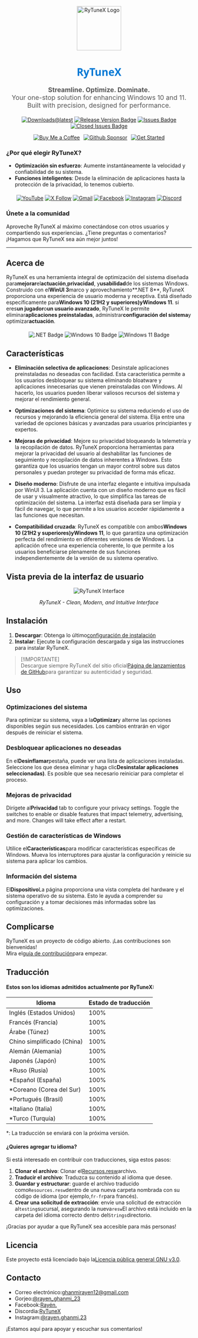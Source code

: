 <div align="center">
  <img src="https://github.com/user-attachments/assets/bc2beddd-99fe-4a50-b85f-0806b754a176" alt="RyTuneX Logo" width="120">
</div>

<h1 align="center" style="font-family: 'Segoe UI', sans-serif; font-weight: 600; color: #0078D4;">RyTuneX</h1>

<p align="center" style="font-size: 1.1rem; color: #555;">
  <strong>Streamline. Optimize. Dominate.</strong><br>
  Your one-stop solution for enhancing Windows 10 and 11. Built with precision, designed for performance.
</p>

<div align="center" style="margin: 20px 0;">
  
  [![Downloads@latest](https://img.shields.io/github/downloads/rayenghanmi/rytunex/total?style=for-the-badge)](https://github.com/rayenghanmi/rytunex/releases/latest/download/RyTuneX.Setup.zip)
  [![Release Version Badge](https://img.shields.io/github/v/release/rayenghanmi/rytunex?style=for-the-badge)](https://github.com/rayenghanmi/rytunex/releases)
  [![Issues Badge](https://img.shields.io/github/issues/rayenghanmi/rytunex?style=for-the-badge)](https://github.com/rayenghanmi/rytunex/issues)
  [![Closed Issues Badge](https://img.shields.io/github/issues-closed/rayenghanmi/rytunex?color=%238256d0&style=for-the-badge)](https://github.com/rayenghanmi/rytunex/issues?q=is%3Aissue+is%3Aclosed)<br>

<a href="https://www.buymeacoffee.com/rayen.ghanmi.22"><img src="https://img.shields.io/badge/Buy_Me_A_Coffee-FFDD00?style=for-the-badge&logo=buy-me-a-coffee&logoColor=black" alt="Buy Me a Coffee" style="margin-right: 10px;"></a><a href="https://github.com/sponsors/rayenghanmi"><img src="https://img.shields.io/badge/sponsor-30363D?style=for-the-badge&logo=GitHub-Sponsors&logoColor=#white" alt="Github Sponsor" style="margin-right: 10px;"></a><a href="https://github.com/rayenghanmi/RyTuneX/wiki/Installation"><img src="https://img.shields.io/badge/Get%20Started-RyTuneX-blue?style=for-the-badge" alt="Get Started"></a>

</div>

### ¿Por qué elegir RyTuneX?

-   **Optimización sin esfuerzo**: Aumente instantáneamente la velocidad y confiabilidad de su sistema.
-   **Funciones inteligentes**: Desde la eliminación de aplicaciones hasta la protección de la privacidad, lo tenemos cubierto.

<div align="center" style="margin: 20px 0;">
  <a href="https://youtube.com/@rayen.ghanmi.23?sub_confirmation=1"><img src="https://img.shields.io/badge/YouTube-FF0000?style=for-the-badge&logo=youtube&logoColor=white" alt="YouTube"></a>
  <a href="https://twitter.com/rayen_ghanmi_23"><img src="https://img.shields.io/badge/X-000000?style=for-the-badge&logo=x&logoColor=white" alt="X Follow"></a>
  <a href="mailto:ghanmirayen12@gmail.com"><img src="https://img.shields.io/badge/Gmail-D14836?style=for-the-badge&logo=gmail&logoColor=white" alt="Gmail"></a>
  <a href="https://www.facebook.com/rayen.ghanmi.23"><img src="https://img.shields.io/badge/Facebook-1877F2?style=for-the-badge&logo=facebook&logoColor=white" alt="Facebook"></a>
  <a href="https://www.instagram.com/rayen.ghanmi.23"><img src="https://img.shields.io/badge/Instagram-E4405F?style=for-the-badge&logo=instagram&logoColor=white" alt="Instagram"></a>
  <a href="https://discord.gg/gyBzyd364t"><img src="https://img.shields.io/badge/Discord-5865F2?style=for-the-badge&logo=discord&logoColor=white" alt="Discord"></a>
</div>

### Únete a la comunidad

Aproveche RyTuneX al máximo conectándose con otros usuarios y compartiendo sus experiencias. ¿Tiene preguntas o comentarios? ¡Hagamos que RyTuneX sea aún mejor juntos!

* * *

## Acerca de

RyTuneX es una herramienta integral de optimización del sistema diseñada para**mejorar**el**actuación**,**privacidad**, y**usabilidad**de los sistemas Windows. Construido con el**WinUI 3**marco y aprovechamiento**.NET 8**, RyTuneX proporciona una experiencia de usuario moderna y receptiva. Está diseñado específicamente para**Windows 10 (21H2 y superiores)**y**Windows 11**. si eres**un jugador**o**un usuario avanzado**, RyTuneX le permite eliminar**aplicaciones preinstaladas**, administrar**configuración del sistema**y optimizar**actuación**.

<div align="center" style="margin: 20px 0;">
  <img src="https://img.shields.io/badge/.NET8-512BD4?style=for-the-badge&logo=dotnet&logoColor=white" alt=".NET Badge" />
  <img src="https://img.shields.io/badge/Windows_10-0078d7?style=for-the-badge&logo=windows-10&logoColor=white" alt="Windows 10 Badge" />
  <img src="https://img.shields.io/badge/Windows_11-0078d4?style=for-the-badge&logo=windows-11&logoColor=white" alt="Windows 11 Badge" />
</div>

## Características

-   **Eliminación selectiva de aplicaciones**: Desinstale aplicaciones preinstaladas no deseadas con facilidad. Esta característica permite a los usuarios desbloquear su sistema eliminando bloatware y aplicaciones innecesarias que vienen preinstaladas con Windows. Al hacerlo, los usuarios pueden liberar valiosos recursos del sistema y mejorar el rendimiento general.

-   **Optimizaciones del sistema**: Optimice su sistema reduciendo el uso de recursos y mejorando la eficiencia general del sistema. Elija entre una variedad de opciones básicas y avanzadas para usuarios principiantes y expertos.

-   **Mejoras de privacidad**: Mejore su privacidad bloqueando la telemetría y la recopilación de datos. RyTuneX proporciona herramientas para mejorar la privacidad del usuario al deshabilitar las funciones de seguimiento y recopilación de datos inherentes a Windows. Esto garantiza que los usuarios tengan un mayor control sobre sus datos personales y puedan proteger su privacidad de forma más eficaz.

-   **Diseño moderno**: Disfrute de una interfaz elegante e intuitiva impulsada por WinUI 3. La aplicación cuenta con un diseño moderno que es fácil de usar y visualmente atractivo, lo que simplifica las tareas de optimización del sistema. La interfaz está diseñada para ser limpia y fácil de navegar, lo que permite a los usuarios acceder rápidamente a las funciones que necesitan.

-   **Compatibilidad cruzada**: RyTuneX es compatible con ambos**Windows 10 (21H2 y superiores)**y**Windows 11**, lo que garantiza una optimización perfecta del rendimiento en diferentes versiones de Windows. La aplicación ofrece una experiencia coherente, lo que permite a los usuarios beneficiarse plenamente de sus funciones independientemente de la versión de su sistema operativo.

## Vista previa de la interfaz de usuario

<div align="center">
  <picture>
    <source media="(prefers-color-scheme: dark)" srcset="https://github.com/user-attachments/assets/e8d2ad64-0401-4b1f-b7c9-c4fc09979459" />
    <source media="(prefers-color-scheme: light)" srcset="https://github.com/user-attachments/assets/86448dc8-49f8-4f80-ab6b-7c8da26e2d2f" />
    <img alt="RyTuneX Interface" src="https://github.com/user-attachments/assets/e8d2ad64-0401-4b1f-b7c9-c4fc09979459" />
  </picture>
  <p><em>RyTuneX - Clean, Modern, and Intuitive Interface</em></p>
</div>

## Instalación

1.  **Descargar**: Obtenga lo último[configuración de instalación](https://github.com/rayenghanmi/RyTuneX/releases/latest)
2.  **Instalar**: Ejecute la configuración descargada y siga las instrucciones para instalar RyTuneX.

> [!IMPORTANTE]  
> Descargue siempre RyTuneX del sitio oficial[Página de lanzamientos de GitHub](https://github.com/rayenghanmi/RyTuneX/releases)para garantizar su autenticidad y seguridad.

## Uso

### Optimizaciones del sistema

Para optimizar su sistema, vaya a la**Optimizar**y alterne las opciones disponibles según sus necesidades. Los cambios entrarán en vigor después de reiniciar el sistema.

### Desbloquear aplicaciones no deseadas

En el**Desinflamar**pestaña, puede ver una lista de aplicaciones instaladas. Seleccione los que desea eliminar y haga clic**Desinstalar aplicaciones seleccionadas)**. Es posible que sea necesario reiniciar para completar el proceso.

### Mejoras de privacidad

Dirígete al**Privacidad** tab to configure your privacy settings. Toggle the switches to enable or disable features that impact telemetry, advertising, and more. Changes will take effect after a restart.

### Gestión de características de Windows

Utilice el**Características**para modificar características específicas de Windows. Mueva los interruptores para ajustar la configuración y reinicie su sistema para aplicar los cambios.

### Información del sistema

El**Dispositivo**La página proporciona una vista completa del hardware y el sistema operativo de su sistema. Esto le ayuda a comprender su configuración y a tomar decisiones más informadas sobre las optimizaciones.

## Complicarse

RyTuneX es un proyecto de código abierto. ¡Las contribuciones son bienvenidas!  
Mira el[guía de contribución](https://github.com/rayenghanmi/RyTuneX/blob/main/CONTRIBUTING.md)para empezar.

## Traducción

#### Estos son los idiomas admitidos actualmente por RyTuneX:

| Idioma                     | Estado de traducción |
| -------------------------- | -------------------- |
| Inglés (Estados Unidos)    | 100%                 |
| Francés (Francia)          | 100%                 |
| Árabe (Túnez)              | 100%                 |
| Chino simplificado (China) | 100%                 |
| Alemán (Alemania)          | 100%                 |
| Japonés (Japón)            | 100%                 |
| \*Ruso (Rusia)             | 100%                 |
| \*Español (España)         | 100%                 |
| \*Coreano (Corea del Sur)  | 100%                 |
| \*Portugués (Brasil)       | 100%                 |
| \*Italiano (Italia)        | 100%                 |
| \*Turco (Turquía)          | 100%                 |

\*: La traducción se enviará con la próxima versión.

#### ¿Quieres agregar tu idioma?

Si está interesado en contribuir con traducciones, siga estos pasos:

1.  **Clonar el archivo**: Clonar el[Recursos.resw](../testing/Strings/en-us/Resources.resw)archivo.
2.  **Traducir el archivo**: Traduzca su contenido al idioma que desee.
3.  **Guardar y estructurar**: guarde el archivo traducido como`Resources.resw`dentro de una nueva carpeta nombrada con su código de idioma (por ejemplo,`fr-fr`para francés).
4.  **Crear una solicitud de extracción**: envíe una solicitud de extracción al`testing`sucursal, asegurando la nueva`resw`El archivo está incluido en la carpeta del idioma correcto dentro del`Strings`directorio.

¡Gracias por ayudar a que RyTuneX sea accesible para más personas!

## Licencia

Este proyecto está licenciado bajo la[Licencia pública general GNU v3.0](https://github.com/rayenghanmi/RyTuneX/blob/main/LICENSE.md).

## Contacto

-   Correo electrónico:[ghanmirayen12@gmail.com](mailto:ghanmirayen12@gmail.com)
-   Gorjeo:[@rayen_ghanmi_23](https://twitter.com/rayen_ghanmi_23)
-   Facebook:[Rayén.](https://www.facebook.com/rayen.ghanmi.23)
-   Discordia:[RyTuneX](https://discord.gg/gyBzyd364t)
-   Instagram:[@rayen.ghanmi.23](https://instagram.com/rayen.ghanmi.23)

¡Estamos aquí para apoyar y escuchar sus comentarios!
